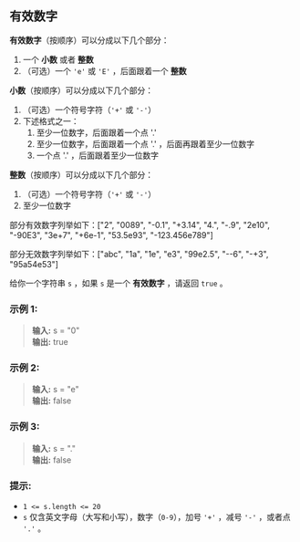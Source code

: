 ## 有效数字

**有效数字**（按顺序）可以分成以下几个部分：

1. 一个 **小数** 或者 **整数**
2. （可选）一个 `'e'` 或 `'E'` ，后面跟着一个 **整数**

**小数**（按顺序）可以分成以下几个部分：

1. （可选）一个符号字符（`'+'` 或 `'-'`）
2. 下述格式之一：
    1. 至少一位数字，后面跟着一个点 '.'
    2. 至少一位数字，后面跟着一个点 '.' ，后面再跟着至少一位数字
    3. 一个点 '.' ，后面跟着至少一位数字

**整数**（按顺序）可以分成以下几个部分：

1. （可选）一个符号字符（`'+'` 或 `'-'`）
2. 至少一位数字

部分有效数字列举如下：["2", "0089", "-0.1", "+3.14", "4.", "-.9", "2e10", "-90E3", "3e+7", "+6e-1", "53.5e93", "-123.456e789"]  

部分无效数字列举如下：["abc", "1a", "1e", "e3", "99e2.5", "--6", "-+3", "95a54e53"]  

给你一个字符串 `s` ，如果 `s` 是一个 **有效数字** ，请返回 `true` 。

### 示例 1:

> **输入:** s = "0"                          
> **输出:** true

### 示例 2:

> **输入:** s = "e"                          
> **输出:** false

### 示例 3:

> **输入:** s = "."                          
> **输出:** false


### 提示:

* `1 <= s.length <= 20`
* `s` 仅含英文字母（大写和小写），数字（`0-9`），加号 `'+'` ，减号 `'-'` ，或者点 `'.'` 。